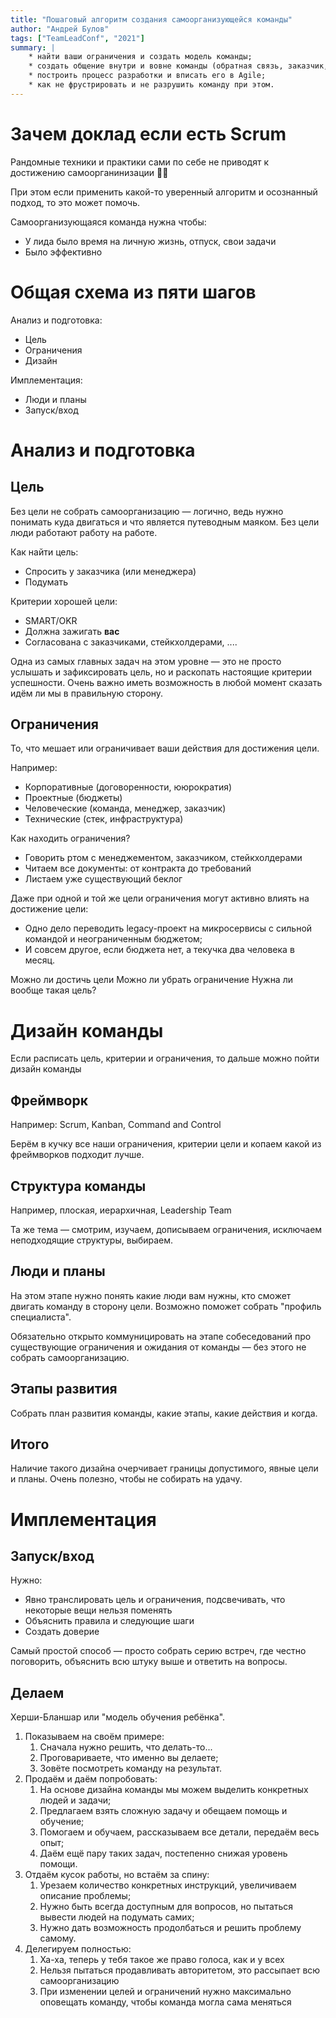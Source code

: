 ```yaml
---
title: "Пошаговый алгоритм создания самоорганизующейся команды"
author: "Андрей Булов"
tags: ["TeamLeadConf", "2021"]
summary: |
    * найти ваши ограничения и создать модель команды;
    * создать общение внутри и вовне команды (обратная связь, заказчик, менеджмент);
    * построить процесс разработки и вписать его в Agile;
    * как не фрустрировать и не разрушить команду при этом.
---
```



# Зачем доклад если есть Scrum
Рандомные техники и практики сами по себе не приводят к достижению самоорганинизации 🤷‍♂️

При этом если применить какой-то уверенный алгоритм и осознанный подход, то это может помочь.

Самоорганизующаяся команда нужна чтобы:
- У лида было время на личную жизнь, отпуск, свои задачи
- Было эффективно

# Общая схема из пяти шагов
Анализ и подготовка:
- Цель
- Ограничения
- Дизайн

Имплементация:
 - Люди и планы
 - Запуск/вход

# Анализ и подготовка
## Цель
Без цели не собрать самоорганизацию — логично, ведь нужно понимать куда двигаться и что является путеводным маяком. Без цели люди работают работу на работе.

Как найти цель:
- Спросить у заказчика (или менеджера)
- Подумать

Критерии хорошей цели:
- SMART/OKR
- Должна зажигать **вас**
- Согласована с заказчиками, стейкхолдерами, ....

Одна из самых главных задач на этом уровне — это не просто услышать и зафиксировать цель, но и раскопать настоящие критерии успешности. Очень важно иметь возможность в любой момент сказать идём ли мы в правильную сторону. 

## Ограничения
То, что мешает или ограничивает ваши действия для достижения цели.

Например:
 - Корпоративные (договоренности, ююрократия)
 - Проектные (бюджеты)
 - Человеческие (команда, менеджер, заказчик)
 - Технические (стек, инфраструктура)

Как находить ограничения?
 - Говорить ртом с менеджементом, заказчиком, стейкхолдерами
 - Читаем все документы: от контракта до требований
 - Листаем уже существующий беклог

Даже при одной и той же цели ограничения могут активно влиять на достижение цели:
 - Одно дело переводить legacy-проект на микросервисы с сильной командой и неограниченным бюджетом;
 - И совсем другое, если бюджета нет, а текучка два человека в месяц.

Можно ли достичь цели
Можно ли убрать ограничение
Нужна ли вообще такая цель?

# Дизайн команды
Если расписать цель, критерии и ограничения, то дальше можно пойти дизайн команды

## Фреймворк
Например:
Scrum, Kanban, Command and Control

Берём в кучку все наши ограничения, критерии цели и копаем какой из фреймворков подходит лучше.

## Структура команды
Например, плоская, иерархичная, Leadership Team

Та же тема — смотрим, изучаем, дописываем ограничения, исключаем неподходящие структуры, выбираем.

## Люди и планы
На этом этапе нужно понять какие люди вам нужны, кто сможет двигать команду в сторону цели. Возможно поможет собрать "профиль специалиста". 

Обязательно открыто коммуницировать на этапе собеседований про существующие ограничения и ожидания от команды — без этого не собрать самоорганизацию.

## Этапы развития
Собрать план развития команды, какие этапы, какие действия и когда.

## Итого
Наличие такого дизайна очерчивает границы допустимого, явные цели и планы. Очень полезно, чтобы не собирать на удачу.

# Имплементация
## Запуск/вход
Нужно:
 - Явно транслировать цель и ограничения, подсвечивать, что некоторые вещи нельзя поменять
 - Объяснить правила и следующие шаги
 - Создать доверие
 
 Самый простой способ — просто собрать серию встреч, где честно поговорить, объяснить всю штуку выше и ответить на вопросы.

## Делаем
Херши-Бланшар или "модель обучения ребёнка".
1. Показываем на своём примере:
	1. Сначала нужно решить, что делать-то...
	2. Проговариваете, что именно вы делаете;
	3. Зовёте посмотреть команду на результат.
2. Продаём и даём попробовать:
	1. На основе дизайна команды мы можем выделить конкретных людей и задачи;
	2. Предлагаем взять сложную задачу и обещаем помощь и обучение;
	3. Помогаем и обучаем, рассказываем все детали, передаём весь опыт;
	4. Даём ещё пару таких задач, постепенно снижая уровень помощи.
3. Отдаём кусок работы, но встаём за спину:
	1. Урезаем количество конкретных инструкций, увеличиваем описание проблемы;
	2. Нужно быть всегда доступным для вопросов, но пытаться вывести людей на подумать самих;
	3. Нужно дать возможность продолбаться и решить проблему самому.
4. Делегируем полностью:
	1. Ха-ха, теперь у тебя такое же право голоса, как и у всех
	2. Нельзя пытаться продавливать авторитетом, это рассыпает всю самоорганизацию
	3. При изменении целей и ограничений нужно максимально оповещать команду, чтобы команда могла сама меняться
